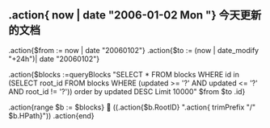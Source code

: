 ## .action{ now | date "2006-01-02  Mon "} 今天更新的文档

.action{$from := now | date "20060102"}
.action{$to := (now | date_modify "+24h")| date "20060102"}

.action{$blocks :=queryBlocks "SELECT * FROM blocks WHERE id in (SELECT root_id FROM blocks WHERE (updated >= '?' AND updated <= '?' AND root_id != '?')) order by updated DESC Limit 10000" $from $to .id}

.action{range $b := $blocks}
📙 ((.action{$b.RootID} ".action{ trimPrefix "/" $b.HPath}"))
.action{end}

